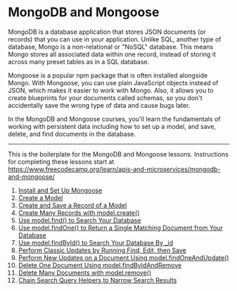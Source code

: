 # MongoDB and Mongoose

MongoDB is a database application that stores JSON documents (or records) that you can use in your application. Unlike SQL, another type of database, Mongo is a non-relational or "NoSQL" database. This means Mongo stores all associated data within one record, instead of storing it across many preset tables as in a SQL database.

Mongoose is a popular npm package that is often installed alongside Mongo. With Mongoose, you can use plain JavaScript objects instead of JSON, which makes it easier to work with Mongo. Also, it allows you to create blueprints for your documents called schemas, so you don't accidentally save the wrong type of data and cause bugs later.

In the MongoDB and Mongoose courses, you'll learn the fundamentals of working with persistent data including how to set up a model, and save, delete, and find documents in the database.

---

This is the boilerplate for the MongoDB and Mongoose lessons. Instructions for completing these lessons start at https://www.freecodecamp.org/learn/apis-and-microservices/mongodb-and-mongoose/

1. [Install and Set Up Mongoose](https://github.com/Dyrits/MONGO-MONGOOSE/blob/main/01%20-%20Install%20and%20Set%20Up%20Mongoose.md)
2. [Create a Model](https://github.com/Dyrits/MONGO-MONGOOSE/blob/main/02%20-%20Create%20a%20Model.md)
3. [Create and Save a Record of a Model](https://github.com/Dyrits/MONGO-MONGOOSE/blob/main/03%20-%20Create%20and%20Save%20a%20Record%20of%20a%20Model.md)
4. [Create Many Records with model.create()](https://github.com/Dyrits/MONGO-MONGOOSE/blob/main/04%20-%20Create%20Many%20Records%20with%20model.create().md)
5. [Use model.find() to Search Your Database](https://github.com/Dyrits/MONGO-MONGOOSE/blob/main/05%20-%20Use%20model.find()%20to%20Search%20Your%20Database.md)
6. [Use model.findOne() to Return a Single Matching Document from Your Database](https://github.com/Dyrits/MONGO-MONGOOSE/blob/main/06%20-%20Use%20model.findOne()%20to%20Return%20a%20Single%20Matching%20Document%20from%20Your%20Database.md)
7. [Use model.findById() to Search Your Database By _id](https://github.com/Dyrits/MONGO-MONGOOSE/blob/main/07%20-%20Use%20model.findById()%20to%20Search%20Your%20Database%20By%20_id.md)
8. [Perform Classic Updates by Running Find, Edit, then Save](https://github.com/Dyrits/MONGO-MONGOOSE/blob/main/08%20-%20Perform%20Classic%20Updates%20by%20Running%20Find%2C%20Edit%2C%20then%20Save.md)
9. [Perform New Updates on a Document Using model.findOneAndUpdate()](https://github.com/Dyrits/MONGO-MONGOOSE/blob/main/09%20-%20Perform%20New%20Updates%20on%20a%20Document%20Using%20model.findOneAndUpdate().md)
10. [Delete One Document Using model.findByIdAndRemove](https://github.com/Dyrits/MONGO-MONGOOSE/blob/main/10%20-%20Delete%20One%20Document%20Using%20model.findByIdAndRemove.md)
11. [Delete Many Documents with model.remove()](https://github.com/Dyrits/MONGO-MONGOOSE/blob/main/11%20-%20Delete%20Many%20Documents%20with%20model.remove().md)
12. [Chain Search Query Helpers to Narrow Search Results](https://github.com/Dyrits/MONGO-MONGOOSE/blob/main/12%20-%20Chain%20Search%20Query%20Helpers%20to%20Narrow%20Search%20Results.md)